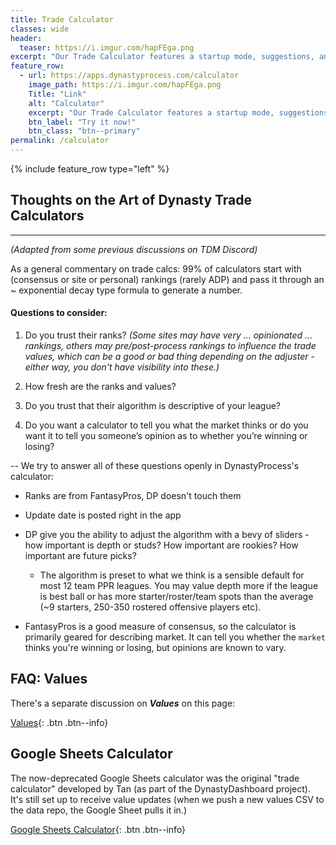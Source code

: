 ```yaml
---
title: Trade Calculator
classes: wide
header:
  teaser: https://i.imgur.com/hapFEga.png
excerpt: "Our Trade Calculator features a startup mode, suggestions, and customizable values based on your preferences for depth and rookies."
feature_row:
  - url: https://apps.dynastyprocess.com/calculator
    image_path: https://i.imgur.com/hapFEga.png
    Title: "Link"
    alt: "Calculator"
    excerpt: "Our Trade Calculator features a startup mode, suggestions, and customizable values based on your preferences for depth and rookies."
    btn_label: "Try it now!"
    btn_class: "btn--primary"
permalink: /calculator
---
```

{% include feature_row type="left" %}

## Thoughts on the Art of Dynasty Trade Calculators
---
*(Adapted from some previous discussions on TDM Discord)*

As a general commentary on trade calcs: 99% of calculators start with (consensus or site or personal) rankings (rarely ADP) and pass it through an ~ exponential decay type formula to generate a number. 

#### Questions to consider:
1) Do you trust their ranks? 
    *(Some sites may have very ... opinionated ... rankings, others may pre/post-process rankings to influence the trade values, which can be a good or bad thing depending on the adjuster - either way, you don't have visibility into these.)*

2) How fresh are the ranks and values?

3) Do you trust that their algorithm is descriptive of your league?

4) Do you want a calculator to tell you what the market thinks or do you want it to tell you someone’s opinion as to whether you’re winning or losing?

-- 
We try to answer all of these questions openly in DynastyProcess's calculator: 
- Ranks are from FantasyPros, DP doesn't touch them
- Update date is posted right in the app
- DP give you the ability to adjust the algorithm with a bevy of sliders - how important is depth or studs? How important are rookies? How important are future picks? 
    - The algorithm is preset to what we think is a sensible default for most 12 team PPR leagues. You may value depth more if the league is best ball or has more starter/roster/team spots than the average (~9 starters, 250-350 rostered offensive players etc). 
    
- FantasyPros is a good measure of consensus, so the calculator is primarily geared for describing market. It can tell you whether the `market` thinks you're winning or losing, but opinions are known to vary. 

## FAQ: Values

There's a separate discussion on ***Values*** on this page:

[Values](/values){: .btn .btn--info}

## Google Sheets Calculator
The now-deprecated Google Sheets calculator was the original "trade calculator" developed by Tan (as part of the DynastyDashboard project). It's still set up to receive value updates (when we push a new values CSV to the data repo, the Google Sheet pulls it in.)

[Google Sheets Calculator](https://docs.google.com/spreadsheets/d/1mmv1h5kDseejWSHx7BVlwY91gReONfbakeqYisAmLyY/copy){: .btn .btn--info}
